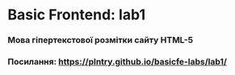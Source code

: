 # Basic Frontend: lab1
### Мова гіпертекстової розмітки сайту HTML-5
### Посилання: https://plntry.github.io/basicfe-labs/lab1/
